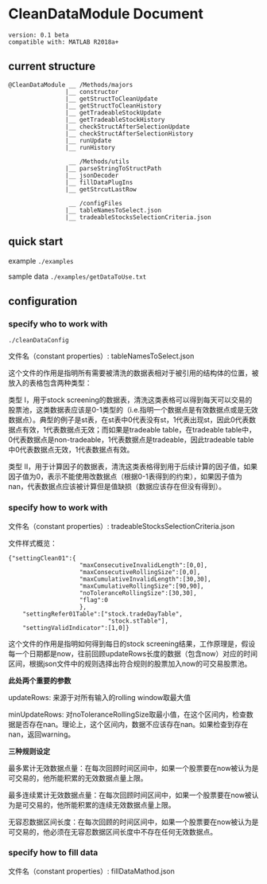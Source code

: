 # CleanDataModule Document

``` 
version: 0.1 beta
compatible with: MATLAB R2018a+
```
## current structure
```
@CleanDataModule __ /Methods/majors
                |__ constructor
                |__ getStructToCleanUpdate
                |__ getStructToCleanHistory
                |__ getTradeableStockUpdate
                |__ getTradeableStockHistory
                |__ checkStructAfterSelectionUpdate
                |__ checkStructAfterSelectionHistory
                |__ runUpdate
                |__ runHistory
                
                 __ /Methods/utils
                |__ parseStringToStructPath
                |__ jsonDecoder
                |__ fillDataPlugIns
                |__ getStrcutLastRow
                
                 __ /configFiles
                |__ tableNamesToSelect.json
                |__ tradeableStocksSelectionCriteria.json
```

## quick start

example ```./examples```

sample data ```./examples/getDataToUse.txt```

## configuration

### specify who to work with

```./cleanDataConfig```

文件名（constant properties）:
tableNamesToSelect.json

这个文件的作用是指明所有需要被清洗的数据表相对于被引用的结构体的位置，被放入的表格包含两种类型：

类型 I，用于stock screening的数据表，清洗这类表格可以得到每天可以交易的股票池，这类数据表应该是0-1类型的（i.e.指明一个数据点是有效数据点或是无效数据点）。典型的例子是st表，在st表中0代表没有st，1代表出现st，因此0代表数据点有效，1代表数据点无效；而如果是tradeable table，在tradeable table中，0代表数据点是non-tradeable，1代表数据点是tradeable，因此tradeable table中0代表数据点无效，1代表数据点有效。

类型 II，用于计算因子的数据表，清洗这类表格得到用于后续计算的因子值，如果因子值为0，表示不能使用改数据点（根据0-1表得到的约束），如果因子值为nan，代表数据点应该被计算但是值缺损（数据应该存在但没有得到）。

### specify how to work with

文件名（constant properties）: 
tradeableStocksSelectionCriteria.json

文件样式概览：
```
{"settingClean01":{
                    "maxConsecutiveInvalidLength":[0,0],
                    "maxConsecutiveRollingSize":[0,0],
                    "maxCumulativeInvalidLength":[30,30],
                    "maxCumulativeRollingSize":[90,90],
                    "noToleranceRollingSize":[30,30],
                    "flag":0
                    },
    "settingRefer01Table":["stock.tradeDayTable",
                            "stock.stTable"],
    "settingValidIndicator":[1,0]}
```

这个文件的作用是指明如何得到每日的stock screening结果，工作原理是，假设每一个日期都是now，往前回顾updateRows长度的数据（包含now）对应的时间区间，根据json文件中的规则选择出符合规则的股票加入now的可交易股票池。

**此处两个重要的参数**

updateRows: 来源于对所有输入的rolling window取最大值

minUpdateRows: 对noToleranceRollingSize取最小值，在这个区间内，检查数据是否存在nan。理论上，这个区间内，数据不应该存在nan。如果检查到存在nan，返回warning。

**三种规则设定**

最多累计无效数据点量：在每次回顾时间区间中，如果一个股票要在now被认为是可交易的，他所能积累的无效数据点量上限。

最多连续累计无效数据点量：在每次回顾时间区间中，如果一个股票要在now被认为是可交易的，他所能积累的连续无效数据点量上限。

无容忍数据区间长度：在每次回顾的时间区间中，如果一个股票要在now被认为是可交易的，他必须在无容忍数据区间长度中不存在任何无效数据点。


### specify how to fill data

文件名（constant properties）: 
fillDataMathod.json
